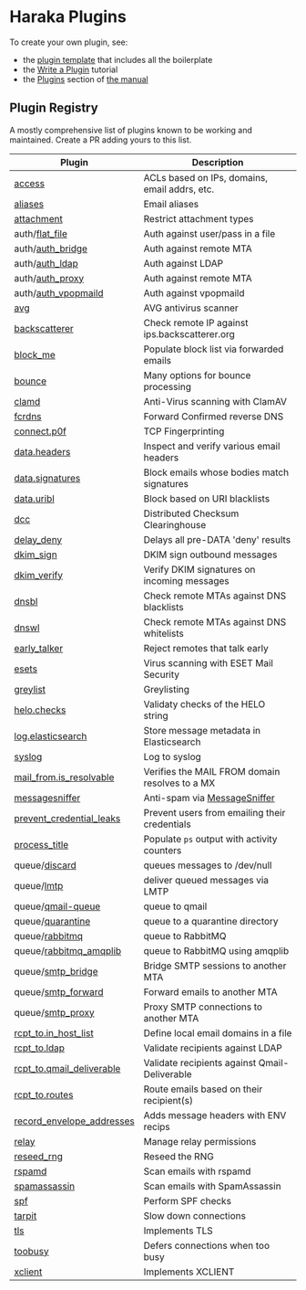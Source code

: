 # Haraka Plugins

To create your own plugin, see:
- the [plugin template][template] that includes all the boilerplate
- the [Write a Plugin][write-plugin] tutorial
- the [Plugins](plugins-doc) section of [the manual](https://haraka.github.io)

## Plugin Registry

A mostly comprehensive list of plugins known to be working and maintained.
Create a PR adding yours to this list.

| Plugin                     | Description |
| -------------------------  | ------------- |
| [access][url-access]       | ACLs based on IPs, domains, email addrs, etc. |
| [aliases][url-aliases]     | Email aliases |
| [attachment][url-attach]   | Restrict attachment types |
| auth/[flat_file][url-authflat] | Auth against user/pass in a file |
| auth/[auth_bridge][url-authbridge] | Auth against remote MTA |
| auth/[auth_ldap][url-authldap] | Auth against LDAP |
| auth/[auth_proxy][url-authproxy] | Auth against remote MTA |
| auth/[auth_vpopmaild][url-authvpop] | Auth against vpopmaild |
| [avg][url-avg]              | AVG antivirus scanner |
| [backscatterer][url-scatter] | Check remote IP against ips.backscatterer.org |
| [block_me][url-blockme]     | Populate block list via forwarded emails |
| [bounce][url-bounce]        | Many options for bounce processing |
| [clamd][url-clamd]          | Anti-Virus scanning with ClamAV |
| [fcrdns][url-fcrdns]        | Forward Confirmed reverse DNS |
| [connect.p0f][url-p0f]      | TCP Fingerprinting |
| [data.headers][url-headers] | Inspect and verify various email headers |
| [data.signatures][url-sigs] | Block emails whose bodies match signatures |
| [data.uribl][url-uribl]     | Block based on URI blacklists |
| [dcc][url-dcc]              | Distributed Checksum Clearinghouse |
| [delay_deny][url-delay]     | Delays all pre-DATA 'deny' results |
| [dkim_sign][url-sign]       | DKIM sign outbound messages |
| [dkim_verify][url-dkimv]    | Verify DKIM signatures on incoming messages |
| [dnsbl][url-dnsbl]          | Check remote MTAs against DNS blacklists |
| [dnswl][url-dnswl]          | Check remote MTAs against DNS whitelists |
| [early_talker][url-early]   | Reject remotes that talk early |
| [esets][url-esets]          | Virus scanning with ESET Mail Security |
| [greylist][url-greylist]    | Greylisting |
| [helo.checks][url-helo]     | Validaty checks of the HELO string |
| [log.elasticsearch][url-elastic]  | Store message metadata in Elasticsearch |
| [syslog][url-syslog]              | Log to syslog |
| [mail_from.is_resolvable][url-mfres]  | Verifies the MAIL FROM domain resolves to a MX |
| [messagesniffer][url-msgsniff]    | Anti-spam via [MessageSniffer][url-ms] |
| [prevent_credential_leaks][url-creds]  | Prevent users from emailing their credentials |
| [process_title][url-proctitle]    | Populate `ps` output with activity counters |
| queue/[discard][url-qdisc]        | queues messages to /dev/null |
| queue/[lmtp][url-qlmtp]           | deliver queued messages via LMTP |
| queue/[qmail-queue][url-qmail]    | queue to qmail |
| queue/[quarantine][url-qquart]    | queue to a quarantine directory |
| queue/[rabbitmq][url-qrabbit]     | queue to RabbitMQ |
| queue/[rabbitmq_amqplib][url-qrabbita]  | queue to RabbitMQ using amqplib |
| queue/[smtp_bridge][url-qbridge]   | Bridge SMTP sessions to another MTA |
| queue/[smtp_forward][url-qforward] | Forward emails to another MTA |
| queue/[smtp_proxy][url-qproxy]     | Proxy SMTP connections to another MTA |
| [rcpt_to.in_host_list][url-rhost]  | Define local email domains in a file |
| [rcpt_to.ldap][url-ldap]           | Validate recipients against LDAP |
| [rcpt_to.qmail_deliverable][url-rqmd]  | Validate recipients against Qmail-Deliverable |
| [rcpt_to.routes][url-rroutes]      | Route emails based on their recipient(s) |
| [record_envelope_addresses][url-recordenv]  | Adds message headers with ENV recips |
| [relay][url-relay]                 | Manage relay permissions |
| [reseed_rng][url-rng]              | Reseed the RNG |
| [rspamd][url-rspamd]               | Scan emails with rspamd |
| [spamassassin][url-spamass]        | Scan emails with SpamAssassin |
| [spf][url-spf]                     | Perform SPF checks |
| [tarpit][url-tarpit]               | Slow down connections |
| [tls][url-tls]                     | Implements TLS |
| [toobusy][url-toobusy]             | Defers connections when too busy |
| [xclient][url-xclient]             | Implements XCLIENT |



<!-- URLs tucked safely out of the way -->

[template]: https://github.com/haraka/haraka-plugin-template
[write-plugin]: https://github.com/haraka/Haraka/wiki/Write-a-Plugin
[plugins-doc]: http://haraka.github.io/manual/Plugins.html
[url-access]: https://github.com/haraka/Haraka/blob/master/docs/plugins/access.md
[url-aliases]: https://github.com/haraka/Haraka/blob/master/docs/plugins/aliases.md
[url-attach]: https://github.com/haraka/Haraka/blob/master/docs/plugins/attachment.md
[url-authflat]: https://github.com/haraka/Haraka/blob/master/docs/plugins/auth/flat_file.md
[url-authbridge]: https://github.com/haraka/Haraka/blob/master/docs/plugins/auth/auth_bridge.md
[url-authldap]: https://github.com/haraka/Haraka/blob/master/docs/plugins/auth/auth_ldap.md
[url-authproxy]: https://github.com/haraka/Haraka/blob/master/docs/plugins/auth/auth_proxy.md
[url-authvpop]: https://github.com/haraka/Haraka/blob/master/docs/plugins/auth/auth_vpopmaild.md
[url-avg]: https://github.com/haraka/Haraka/blob/master/docs/plugins/avg.md
[url-scatter]: https://github.com/haraka/Haraka/blob/master/docs/plugins/backscatterer.md
[url-blockme]: https://github.com/haraka/Haraka/blob/master/docs/plugins/block_me.md
[url-bounce]: https://github.com/haraka/Haraka/blob/master/docs/plugins/bounce.md
[url-clamd]: https://github.com/haraka/Haraka/blob/master/docs/plugins/clamd.md
[url-fcrdns]: https://github.com/haraka/haraka-plugin-fcrdns
[url-p0f]: https://github.com/haraka/Haraka/blob/master/docs/plugins/connect.p0f.md
[url-headers]: https://github.com/haraka/Haraka/blob/master/docs/plugins/data.headers.md
[url-sigs]: https://github.com/haraka/Haraka/blob/master/docs/plugins/data.signatures.md
[url-uribl]: https://github.com/haraka/Haraka/blob/master/docs/plugins/data.uribl.md
[url-dcc]: https://github.com/haraka/Haraka/blob/master/docs/plugins/dcc.md
[url-delay]: https://github.com/haraka/Haraka/blob/master/docs/plugins/delay_deny.md
[url-sign]: https://github.com/haraka/Haraka/blob/master/docs/plugins/dkim_sign.md
[url-dkimv]: https://github.com/haraka/Haraka/blob/master/docs/pluginsdkim_verify.md
[url-dnsbl]: https://github.com/haraka/Haraka/blob/master/docs/plugins/dnsbl.md
[url-dnswl]: https://github.com/haraka/Haraka/blob/master/docs/plugins/dnswl.md
[url-early]: https://github.com/haraka/Haraka/blob/master/docs/plugins/early_talker.md
[url-esets]: https://github.com/haraka/Haraka/blob/master/docs/plugins/esets.md
[url-graph]: https://github.com/haraka/haraka-plugin-graph
[url-greylist]: https://github.com/haraka/Haraka/blob/master/docs/plugins/greylist.md
[url-helo]: https://github.com/haraka/Haraka/blob/master/docs/plugins/helo.checks.md
[url-elastic]: https://github.com/haraka/Haraka/blob/master/docs/plugins/log.elasticsearch.md
[url-syslog]: https://github.com/haraka/haraka-plugin-syslog
[url-mfres]: https://github.com/haraka/Haraka/blob/master/docs/plugins/mail_from.is_resolvable.md
[url-msgsniff]: https://github.com/haraka/Haraka/blob/master/docs/plugins/messagesniffer.md
[url-ms]: http://armresearch.com/products/sniffer.jsp
[url-creds]: https://github.com/haraka/Haraka/blob/master/docs/plugins/prevent_credential_leaks.md
[url-proctitle]: https://github.com/haraka/Haraka/blob/master/docs/plugins/process_title.md
[url-qdisc]: https://github.com/haraka/Haraka/blob/master/docs/plugins/queue/discard.md
[url-qlmtp]: https://github.com/haraka/Haraka/blob/master/docs/plugins/queue/lmtp.md
[url-qmail]: https://github.com/haraka/Haraka/blob/master/docs/plugins/queue/qmail-queue.md
[url-qquart]: https://github.com/haraka/Haraka/blob/master/docs/plugins/queue/quarantine.md
[url-qrabbit]: https://github.com/haraka/Haraka/blob/master/docs/plugins/queue/rabbitmq.md
[url-qrabbita]: https://github.com/haraka/Haraka/blob/master/docs/plugins/queue/rabbitmq_amqplib.md
[url-qbridge]: https://github.com/haraka/Haraka/blob/master/docs/plugins/queue/smtp_bridge.md
[url-qforward]: https://github.com/haraka/Haraka/blob/master/docs/plugins/queue/smtp_forward.md
[url-qproxy]: https://github.com/haraka/Haraka/blob/master/docs/plugins/queue/smtp_proxy.md
[url-rhost]: https://github.com/haraka/Haraka/blob/master/docs/plugins/rcpt_to.in_host_list.md
[url-ldap]: https://github.com/haraka/Haraka/blob/master/docs/plugins/rcpt_to.ldap.md
[url-rqmd]: https://github.com/haraka/Haraka/blob/master/docs/plugins/rcpt_to.qmail_deliverable.md
[url-rroutes]: https://github.com/haraka/Haraka/blob/master/docs/plugins/rcpt_to.routes.md
[url-recordenv]: https://github.com/haraka/Haraka/blob/master/docs/plugins/record_envelope_addresses.md
[url-relay]: https://github.com/haraka/Haraka/blob/master/docs/plugins/relay.md
[url-rng]: https://github.com/haraka/Haraka/blob/master/docs/plugins/reseed_rng.md
[url-rspamd]: https://github.com/haraka/Haraka/blob/master/docs/plugins/rspamd.md
[url-spamass]: https://github.com/haraka/Haraka/blob/master/docs/plugins/spamassassin.md
[url-spf]: https://github.com/haraka/Haraka/blob/master/docs/plugins/spf.md
[url-tarpit]: https://github.com/haraka/Haraka/blob/master/docs/plugins/tarpit.md
[url-tls]: https://github.com/haraka/Haraka/blob/master/docs/plugins/tls.md
[url-toobusy]: https://github.com/haraka/Haraka/blob/master/docs/plugins/toobusy.md
[url-xclient]: https://github.com/haraka/Haraka/blob/master/docs/plugins/xclient.md
